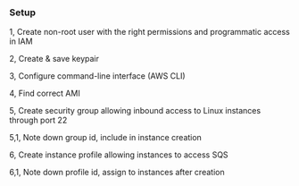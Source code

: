 ### Setup

1, Create non-root user with the right permissions and programmatic access in IAM

2, Create & save keypair

3, Configure command-line interface (AWS CLI)

4, Find correct AMI

5, Create security group allowing inbound access to Linux instances through port 22

5,1, Note down group id, include in instance creation

6, Create instance profile allowing instances to access SQS

6,1, Note down profile id, assign to instances after creation

 